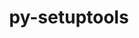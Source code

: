 ---
title: "py-setuptools"
layout: cache
categories: [package, develop-2025-03-09]
meta: {"compilers": ["apple-clang@=16.0.0", "cce@=18.0.0", "gcc@=10.5.0", "gcc@=11.1.0", "gcc@=11.4.0", "gcc@=12.3.0", "gcc@=13.2.0", "gcc@=13.3.0", "gcc@=7.5.0", "oneapi@=2024.2.1"], "num_specs": 56, "num_specs_by_stack": {"bootstrap-aarch64-darwin": 6, "bootstrap-x86_64-linux-gnu": 8, "build_systems": 1, "data-vis-sdk": 2, "developer-tools-aarch64-linux-gnu": 1, "developer-tools-darwin": 1, "developer-tools-x86_64_v3-linux-gnu": 1, "e4s": 9, "e4s-cray-rhel": 1, "e4s-neoverse-v2": 6, "e4s-oneapi": 8, "e4s-rocm-external": 2, "hep": 2, "ml-darwin-aarch64-mps": 5, "ml-linux-aarch64-cpu": 5, "ml-linux-aarch64-cuda": 5, "ml-linux-x86_64-cpu": 5, "ml-linux-x86_64-cuda": 5, "ml-linux-x86_64-rocm": 4, "radiuss": 4, "root": 56, "tutorial": 2}, "oss": ["centos7", "rhel8", "sequoia", "ubuntu18.04", "ubuntu20.04", "ubuntu22.04", "ubuntu24.04"], "platforms": ["darwin", "linux"], "stacks": ["bootstrap-aarch64-darwin", "bootstrap-x86_64-linux-gnu", "build_systems", "data-vis-sdk", "developer-tools-aarch64-linux-gnu", "developer-tools-darwin", "developer-tools-x86_64_v3-linux-gnu", "e4s", "e4s-cray-rhel", "e4s-neoverse-v2", "e4s-oneapi", "e4s-rocm-external", "hep", "ml-darwin-aarch64-mps", "ml-linux-aarch64-cpu", "ml-linux-aarch64-cuda", "ml-linux-x86_64-cpu", "ml-linux-x86_64-cuda", "ml-linux-x86_64-rocm", "radiuss", "root", "tutorial"], "targets": ["aarch64", "neoverse_v2", "x86_64_v3"], "versions": ["46.1.3", "57.4.0", "59.4.0", "63.4.3", "68.0.0", "75.3.0", "75.8.0"]}
spec_details: [{"compiler": "gcc@=11.1.0", "hash": "2fmmfdgpbouopw3pewt6vfayuhvepliq", "os": "ubuntu20.04", "platform": "linux", "size": "-", "stacks": ["data-vis-sdk", "root"], "target": "x86_64_v3", "variants": ["build_system=generic"], "versions": ["63.4.3"]}, {"compiler": "oneapi@=2024.2.1", "hash": "45i5zwlqghisx2xel4jxxftv2mxd255h", "os": "ubuntu22.04", "platform": "linux", "size": "-", "stacks": ["e4s-oneapi", "root"], "target": "x86_64_v3", "variants": ["build_system=generic"], "versions": ["59.4.0"]}, {"compiler": "gcc@=12.3.0", "hash": "4bsryhoiv7x73vgpf7poepsrjmnpe75p", "os": "ubuntu22.04", "platform": "linux", "size": "-", "stacks": ["root", "tutorial"], "target": "x86_64_v3", "variants": ["build_system=generic"], "versions": ["75.8.0"]}, {"compiler": "gcc@=13.2.0", "hash": "4idqsxrbbz2bj2jpzsijqqyfadkpzske", "os": "ubuntu24.04", "platform": "linux", "size": "-", "stacks": ["bootstrap-x86_64-linux-gnu", "ml-linux-x86_64-cpu", "ml-linux-x86_64-cuda", "ml-linux-x86_64-rocm", "root"], "target": "x86_64_v3", "variants": ["build_system=generic"], "versions": ["75.8.0"]}, {"compiler": "gcc@=13.2.0", "hash": "6bjnpru3nnu6yr27kjvhm6jlim4u6cgb", "os": "ubuntu24.04", "platform": "linux", "size": "-", "stacks": ["ml-linux-aarch64-cpu", "ml-linux-aarch64-cuda", "root"], "target": "aarch64", "variants": ["build_system=generic"], "versions": ["63.4.3"]}, {"compiler": "gcc@=13.2.0", "hash": "74oam76evocod4bef2leuaclnc5c5pkm", "os": "ubuntu24.04", "platform": "linux", "size": "-", "stacks": ["ml-linux-aarch64-cpu", "ml-linux-aarch64-cuda", "root"], "target": "aarch64", "variants": ["build_system=generic"], "versions": ["75.8.0"]}, {"compiler": "gcc@=13.2.0", "hash": "7n4mt4xycjontyvfwcfhofuj4aqf6rsy", "os": "ubuntu24.04", "platform": "linux", "size": "-", "stacks": ["bootstrap-x86_64-linux-gnu", "root"], "target": "x86_64_v3", "variants": ["build_system=generic"], "versions": ["75.8.0"]}, {"compiler": "oneapi@=2024.2.1", "hash": "7r455erlgy67u6rxq3jxhk7dxpggbfqg", "os": "ubuntu22.04", "platform": "linux", "size": "-", "stacks": ["e4s-oneapi", "root"], "target": "x86_64_v3", "variants": ["build_system=generic"], "versions": ["75.8.0"]}, {"compiler": "gcc@=13.2.0", "hash": "7rl4jp3tjpqyepugbqmk7mgs4pte7pxv", "os": "ubuntu24.04", "platform": "linux", "size": "-", "stacks": ["ml-linux-aarch64-cpu", "ml-linux-aarch64-cuda", "root"], "target": "aarch64", "variants": ["build_system=generic"], "versions": ["75.8.0"]}, {"compiler": "gcc@=13.3.0", "hash": "abgcshmvilryocsedbstj4wpjhm5v53c", "os": "rhel8", "platform": "linux", "size": "-", "stacks": ["developer-tools-aarch64-linux-gnu", "root"], "target": "aarch64", "variants": ["build_system=generic"], "versions": ["75.8.0"]}, {"compiler": "apple-clang@=16.0.0", "hash": "abjoqrpnh7skde5scz3qpfds7o5hhmkv", "os": "sequoia", "platform": "darwin", "size": "-", "stacks": ["bootstrap-aarch64-darwin", "ml-darwin-aarch64-mps", "root"], "target": "aarch64", "variants": ["build_system=generic"], "versions": ["75.8.0"]}, {"compiler": "gcc@=11.1.0", "hash": "bavuuv7eabqap45ucdlnceedfka4eqh6", "os": "ubuntu20.04", "platform": "linux", "size": "-", "stacks": ["data-vis-sdk", "root"], "target": "x86_64_v3", "variants": ["build_system=generic"], "versions": ["75.8.0"]}, {"compiler": "gcc@=11.4.0", "hash": "bicchjmayced3yj2t2vrls4gnn4p6bgi", "os": "ubuntu22.04", "platform": "linux", "size": "-", "stacks": ["e4s", "e4s-rocm-external", "root"], "target": "x86_64_v3", "variants": ["build_system=generic"], "versions": ["75.8.0"]}, {"compiler": "gcc@=7.5.0", "hash": "cfmnlrqy7clve7exo6x73k2rjvks6iab", "os": "ubuntu18.04", "platform": "linux", "size": "-", "stacks": ["radiuss", "root"], "target": "x86_64_v3", "variants": ["build_system=generic"], "versions": ["63.4.3"]}, {"compiler": "gcc@=11.4.0", "hash": "d7n2czephy5fhlirsq7yalzjlbcqjlph", "os": "ubuntu22.04", "platform": "linux", "size": "-", "stacks": ["e4s", "e4s-rocm-external", "root"], "target": "x86_64_v3", "variants": ["build_system=generic"], "versions": ["63.4.3"]}, {"compiler": "apple-clang@=16.0.0", "hash": "ddjdf6fuhd7a7mbwzpy3vwsnprydema3", "os": "sequoia", "platform": "darwin", "size": "-", "stacks": ["ml-darwin-aarch64-mps", "root"], "target": "aarch64", "variants": ["build_system=generic"], "versions": ["63.4.3"]}, {"compiler": "apple-clang@=16.0.0", "hash": "dopuldkpsexqwsichl53un32bbiurmmq", "os": "sequoia", "platform": "darwin", "size": "-", "stacks": ["bootstrap-aarch64-darwin", "ml-darwin-aarch64-mps", "root"], "target": "aarch64", "variants": ["build_system=generic"], "versions": ["75.8.0"]}, {"compiler": "gcc@=11.4.0", "hash": "dv4ogxsubhjbfjd6zar4cyi5h5r43nzv", "os": "ubuntu22.04", "platform": "linux", "size": "-", "stacks": ["e4s-neoverse-v2", "root"], "target": "neoverse_v2", "variants": ["build_system=generic"], "versions": ["59.4.0"]}, {"compiler": "gcc@=13.2.0", "hash": "dzzz4jqdeqsygx472rjig6a4bcdb6dlg", "os": "ubuntu24.04", "platform": "linux", "size": "-", "stacks": ["bootstrap-x86_64-linux-gnu", "ml-linux-x86_64-cpu", "ml-linux-x86_64-cuda", "ml-linux-x86_64-rocm", "root"], "target": "x86_64_v3", "variants": ["build_system=generic"], "versions": ["75.8.0"]}, {"compiler": "apple-clang@=16.0.0", "hash": "eeyzduqozalt77bz3lavgahhscfc3h3h", "os": "sequoia", "platform": "darwin", "size": "-", "stacks": ["bootstrap-aarch64-darwin", "developer-tools-darwin", "ml-darwin-aarch64-mps", "root"], "target": "aarch64", "variants": ["build_system=generic"], "versions": ["75.8.0"]}, {"compiler": "gcc@=13.2.0", "hash": "fqgmiheidnbsicrcjvuklcve73tbkys5", "os": "ubuntu24.04", "platform": "linux", "size": "-", "stacks": ["bootstrap-x86_64-linux-gnu", "root"], "target": "x86_64_v3", "variants": ["build_system=generic"], "versions": ["59.4.0"]}, {"compiler": "gcc@=7.5.0", "hash": "fr7hzeyrj7zy5mqfuc64z27irxg6amwu", "os": "ubuntu18.04", "platform": "linux", "size": "-", "stacks": ["build_systems", "radiuss", "root"], "target": "x86_64_v3", "variants": ["build_system=generic"], "versions": ["75.8.0"]}, {"compiler": "gcc@=11.4.0", "hash": "h6jktjcuo34j3mcpiyjt6ee23avza4ws", "os": "ubuntu22.04", "platform": "linux", "size": "-", "stacks": ["e4s-neoverse-v2", "root"], "target": "neoverse_v2", "variants": ["build_system=generic"], "versions": ["75.8.0"]}, {"compiler": "gcc@=11.4.0", "hash": "h7apngmwyymm63liu3t7ycgeybgdo7pu", "os": "ubuntu22.04", "platform": "linux", "size": "-", "stacks": ["e4s", "root", "tutorial"], "target": "x86_64_v3", "variants": ["build_system=generic"], "versions": ["75.8.0"]}, {"compiler": "gcc@=13.2.0", "hash": "hjgpzjgenw4n7ftvealive5vacb6ct2e", "os": "ubuntu24.04", "platform": "linux", "size": "-", "stacks": ["bootstrap-x86_64-linux-gnu", "root"], "target": "x86_64_v3", "variants": ["build_system=generic"], "versions": ["75.3.0"]}, {"compiler": "gcc@=13.2.0", "hash": "iptzobsaqqr554ohncdeockjg5dv4jxj", "os": "ubuntu24.04", "platform": "linux", "size": "-", "stacks": ["ml-linux-x86_64-cpu", "ml-linux-x86_64-cuda", "root"], "target": "x86_64_v3", "variants": ["build_system=generic"], "versions": ["63.4.3"]}, {"compiler": "gcc@=11.4.0", "hash": "k44isx6ktsnmtiivmopl3fjq4lvdnsqz", "os": "ubuntu22.04", "platform": "linux", "size": "-", "stacks": ["e4s", "root"], "target": "x86_64_v3", "variants": ["build_system=generic"], "versions": ["75.8.0"]}, {"compiler": "oneapi@=2024.2.1", "hash": "l7oddjdhd4wlxcpmv65jkwcl3sjt7cmc", "os": "ubuntu22.04", "platform": "linux", "size": "-", "stacks": ["e4s-oneapi", "root"], "target": "x86_64_v3", "variants": ["build_system=generic"], "versions": ["63.4.3"]}, {"compiler": "gcc@=7.5.0", "hash": "lcxz4grwrkqm7dxzf3macp2rwxilbk4a", "os": "ubuntu18.04", "platform": "linux", "size": "-", "stacks": ["radiuss", "root"], "target": "x86_64_v3", "variants": ["build_system=generic"], "versions": ["75.8.0"]}, {"compiler": "gcc@=13.2.0", "hash": "m4wku5u3jeaos7wbytyecgm2htrtgvwt", "os": "ubuntu24.04", "platform": "linux", "size": "-", "stacks": ["bootstrap-x86_64-linux-gnu", "ml-linux-x86_64-cpu", "ml-linux-x86_64-cuda", "ml-linux-x86_64-rocm", "root"], "target": "x86_64_v3", "variants": ["build_system=generic"], "versions": ["75.8.0"]}, {"compiler": "gcc@=11.4.0", "hash": "mh7cdmldjip3nvfawwfj7t5szy4dumyy", "os": "ubuntu22.04", "platform": "linux", "size": "-", "stacks": ["e4s", "root"], "target": "x86_64_v3", "variants": ["build_system=generic"], "versions": ["75.8.0"]}, {"compiler": "gcc@=11.4.0", "hash": "mjdwv4xp5f67hfr2czg6qcj4bxgobpna", "os": "ubuntu22.04", "platform": "linux", "size": "-", "stacks": ["e4s", "root"], "target": "x86_64_v3", "variants": ["build_system=generic"], "versions": ["59.4.0"]}, {"compiler": "oneapi@=2024.2.1", "hash": "noboffmqlzh3e4ge2b5snxd5ureexycq", "os": "ubuntu22.04", "platform": "linux", "size": "-", "stacks": ["e4s-oneapi", "root"], "target": "x86_64_v3", "variants": ["build_system=generic"], "versions": ["75.8.0"]}, {"compiler": "gcc@=11.4.0", "hash": "onnhnytfym27pdni3zqr4uwqmhmaie23", "os": "ubuntu22.04", "platform": "linux", "size": "-", "stacks": ["e4s-neoverse-v2", "root"], "target": "neoverse_v2", "variants": ["build_system=generic"], "versions": ["75.8.0"]}, {"compiler": "cce@=18.0.0", "hash": "ps4mkxxeo77vfib6wslyzwrrgtqief4x", "os": "rhel8", "platform": "linux", "size": "-", "stacks": ["e4s-cray-rhel", "root"], "target": "x86_64_v3", "variants": ["build_system=generic"], "versions": ["75.8.0"]}, {"compiler": "gcc@=13.2.0", "hash": "psqdsncefrelypqj2xqkacipdd42dxox", "os": "ubuntu24.04", "platform": "linux", "size": "-", "stacks": ["ml-linux-aarch64-cpu", "ml-linux-aarch64-cuda", "root"], "target": "aarch64", "variants": ["build_system=generic"], "versions": ["75.8.0"]}, {"compiler": "gcc@=11.4.0", "hash": "qph4xtbhcnfkrzsprgwh7a2goaeo3r2t", "os": "ubuntu22.04", "platform": "linux", "size": "-", "stacks": ["e4s", "root"], "target": "x86_64_v3", "variants": ["build_system=generic"], "versions": ["46.1.3"]}, {"compiler": "apple-clang@=16.0.0", "hash": "qrs5yt3cbiiouiwq2r4ietlkz6gd4dz2", "os": "sequoia", "platform": "darwin", "size": "-", "stacks": ["bootstrap-aarch64-darwin", "ml-darwin-aarch64-mps", "root"], "target": "aarch64", "variants": ["build_system=generic"], "versions": ["75.8.0"]}, {"compiler": "apple-clang@=16.0.0", "hash": "r3vsw64ma767wnbtg7oiegiensbuj4g7", "os": "sequoia", "platform": "darwin", "size": "-", "stacks": ["bootstrap-aarch64-darwin", "root"], "target": "aarch64", "variants": ["build_system=generic"], "versions": ["75.3.0"]}, {"compiler": "gcc@=11.4.0", "hash": "rgkqnzbhbtrbqwhnpse5jp5wd3didn7d", "os": "ubuntu22.04", "platform": "linux", "size": "-", "stacks": ["hep", "root"], "target": "x86_64_v3", "variants": ["build_system=generic"], "versions": ["57.4.0"]}, {"compiler": "gcc@=11.4.0", "hash": "s7f5r7mqlddpfwm7657fijmf6ojp4isv", "os": "ubuntu22.04", "platform": "linux", "size": "-", "stacks": ["e4s-neoverse-v2", "root"], "target": "neoverse_v2", "variants": ["build_system=generic"], "versions": ["63.4.3"]}, {"compiler": "gcc@=11.4.0", "hash": "slfc3pursq2pozpp22cy6rowoj2giwl4", "os": "ubuntu22.04", "platform": "linux", "size": "-", "stacks": ["hep", "root"], "target": "x86_64_v3", "variants": ["build_system=generic"], "versions": ["75.8.0"]}, {"compiler": "oneapi@=2024.2.1", "hash": "taf7x5me3aqk6rt7j43febhqy5qnjlxn", "os": "ubuntu22.04", "platform": "linux", "size": "-", "stacks": ["e4s-oneapi", "root"], "target": "x86_64_v3", "variants": ["build_system=generic"], "versions": ["63.4.3"]}, {"compiler": "gcc@=11.4.0", "hash": "uq4mshszkpu2yiesqxfwxct5qzexhg3v", "os": "ubuntu22.04", "platform": "linux", "size": "-", "stacks": ["e4s", "root"], "target": "x86_64_v3", "variants": ["build_system=generic"], "versions": ["63.4.3"]}, {"compiler": "oneapi@=2024.2.1", "hash": "xdgewnzhug7kwyvevtou5whikxzuqm54", "os": "ubuntu22.04", "platform": "linux", "size": "-", "stacks": ["e4s-oneapi", "root"], "target": "x86_64_v3", "variants": ["build_system=generic"], "versions": ["75.8.0"]}, {"compiler": "gcc@=11.4.0", "hash": "xgjz5epgwhczlkurn32ag5ivuam6xaw6", "os": "ubuntu22.04", "platform": "linux", "size": "-", "stacks": ["e4s-neoverse-v2", "root"], "target": "neoverse_v2", "variants": ["build_system=generic"], "versions": ["75.8.0"]}, {"compiler": "oneapi@=2024.2.1", "hash": "xvblpbljuohccxuy2j7bp6qmagif5rjf", "os": "ubuntu22.04", "platform": "linux", "size": "-", "stacks": ["e4s-oneapi", "root"], "target": "x86_64_v3", "variants": ["build_system=generic"], "versions": ["75.8.0"]}, {"compiler": "gcc@=13.2.0", "hash": "xwl6e7teea7cazpqm6alfpeoxoifdo3r", "os": "ubuntu24.04", "platform": "linux", "size": "-", "stacks": ["bootstrap-x86_64-linux-gnu", "ml-linux-x86_64-cpu", "ml-linux-x86_64-cuda", "ml-linux-x86_64-rocm", "root"], "target": "x86_64_v3", "variants": ["build_system=generic"], "versions": ["75.8.0"]}, {"compiler": "oneapi@=2024.2.1", "hash": "yb2jwowgdrioxgqlgb276trqzykdkq6e", "os": "ubuntu22.04", "platform": "linux", "size": "-", "stacks": ["e4s-oneapi", "root"], "target": "x86_64_v3", "variants": ["build_system=generic"], "versions": ["75.8.0"]}, {"compiler": "gcc@=11.4.0", "hash": "yidk3uohqql5seqag7g3oa3y273hnys4", "os": "ubuntu22.04", "platform": "linux", "size": "-", "stacks": ["e4s-neoverse-v2", "root"], "target": "neoverse_v2", "variants": ["build_system=generic"], "versions": ["75.8.0"]}, {"compiler": "gcc@=7.5.0", "hash": "ysrchs2wfub3jfxy2s6x7yza7sjuip2s", "os": "ubuntu18.04", "platform": "linux", "size": "-", "stacks": ["radiuss", "root"], "target": "x86_64_v3", "variants": ["build_system=generic"], "versions": ["75.8.0"]}, {"compiler": "gcc@=13.2.0", "hash": "z3opcglhqx6lavy7eoduaig77x42ukfi", "os": "ubuntu24.04", "platform": "linux", "size": "-", "stacks": ["ml-linux-aarch64-cpu", "ml-linux-aarch64-cuda", "root"], "target": "aarch64", "variants": ["build_system=generic"], "versions": ["75.8.0"]}, {"compiler": "apple-clang@=16.0.0", "hash": "z6p227klby5ck4b3zfoxkd3hhlzi2ope", "os": "sequoia", "platform": "darwin", "size": "-", "stacks": ["bootstrap-aarch64-darwin", "root"], "target": "aarch64", "variants": ["build_system=generic"], "versions": ["75.8.0"]}, {"compiler": "gcc@=13.2.0", "hash": "zlxomjmnimtkr6wrstl77wuws3rbsv7j", "os": "ubuntu24.04", "platform": "linux", "size": "-", "stacks": ["bootstrap-x86_64-linux-gnu", "root"], "target": "x86_64_v3", "variants": ["build_system=generic"], "versions": ["68.0.0"]}, {"compiler": "gcc@=11.4.0", "hash": "zn3skksg5we7p4wnx73zmqywgcyzwh3x", "os": "ubuntu22.04", "platform": "linux", "size": "-", "stacks": ["e4s", "root"], "target": "x86_64_v3", "variants": ["build_system=generic"], "versions": ["75.8.0"]}, {"compiler": "gcc@=10.5.0", "hash": "zwh2evd36hns6vag742ob7azwqcvkkjf", "os": "centos7", "platform": "linux", "size": "-", "stacks": ["developer-tools-x86_64_v3-linux-gnu", "root"], "target": "x86_64_v3", "variants": ["build_system=generic"], "versions": ["75.8.0"]}]
---